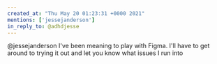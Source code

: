 ```yaml
---
created_at: "Thu May 20 01:23:31 +0000 2021"
mentions: ['jessejanderson']
in_reply_to: @adhdjesse
---
```


@jessejanderson I've been meaning to play with Figma. I'll have to get around to trying it out and let you know what issues I run into